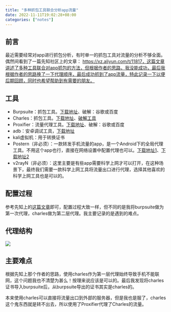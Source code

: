 ```yaml
---
title: "多种抓包工具联合分析app流量"
date: 2022-11-11T19:02:28+08:00
categories: ["notes"]
---
```


## 前言

最近需要经常对app进行抓包分析，有时单一的抓包工具对流量的分析不够全面。偶然间看到了一篇先知社区上的文章： https://xz.aliyun.com/t/11817，这篇文章讲述了多种工具联合对app抓包的方法，但根据作者的思路，我没能成功，最后我根据作者的思路换了一下代理顺序，最后成功抓到了app流量，特此记录一下以便后期回顾，同时也希望帮助到有需要的朋友。

## 工具

* Burpsuite：抓包工具。[下载地址](https://portswigger.net/burp)、破解：谷歌或百度
* Charles：抓包工具。[下载地址](https://www.charlesproxy.com/latest-release/download.do)、[破解工具](https://www.zzzmode.com/mytools/charles/)
* Proxifier：流量代理工具。[下载地址](https://www.proxifier.com/)、破解：谷歌或百度
* adb：安卓调试工具，[下载地址](https://developer.android.com/studio/command-line/adb)
* kali虚拟机：用于转换证书
* Postern（非必须）：一款转发手机流量的app，是一个Android下的全局代理工具。不用这个app也行，直接在网络设置中配置代理也可以。[下载地址1](https://soft.clbug.com/soft/postern/)、[下载地址2](https://www.malavida.com/en/soft/postern/android/)
* v2rayN（非必须）：这里主要是有些app需要科学上网才可以打开，在这种场景下，最终我们需要一款科学上网工具将流量出口进行代理，选择其他喜欢的科学上网工具也是可以的。

## 配置过程

参考先知上的[这篇文章](https://xz.aliyun.com/t/11817)即可，配置过程大致一样，但不同的是我将burpsuite做为第一次代理，charles做为第二层代理。我主要记录的是遇到的难点。

## 代理结构

![](https://s2.loli.net/2022/11/12/rvcDPk93WuKyfl2.jpg)

## 主要难点

根据先知上那个作者的思路，使用charles作为第一层代理始终导致手机不能联网，这个问题我也不清楚为甚么！按理来说应该是可以的。最后我发现将charles证书导入burpsuite后，从burpsuite导出的证书其实是charles的。

本来使用charles可以直接将流量出口到外部的服务器，但是我也是服了，charles这个鬼东西就是转不出去，所以使用了Proxifier代理了Charles的流量。
